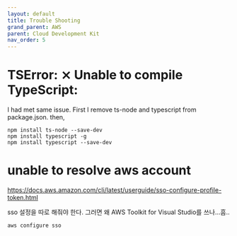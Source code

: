 ```yaml
---
layout: default
title: Trouble Shooting
grand_parent: AWS
parent: Cloud Development Kit
nav_order: 5
---
```


# TSError: ⨯ Unable to compile TypeScript:

I had met same issue. First I remove ts-node and typescript from package.json. then,

```
npm install ts-node --save-dev
npm install typescript -g 
npm install typescript --save-dev
```

# unable to resolve aws account

https://docs.aws.amazon.com/cli/latest/userguide/sso-configure-profile-token.html

sso 설정을 따로 해줘야 한다. 그러면 왜 AWS Toolkit for Visual Studio를 쓰나...흠..

```
aws configure sso
```


